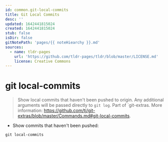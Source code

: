 ```yaml
---
id: common.git-local-commits
title: Git Local Commits
desc: ''
updated: 1642441815024
created: 1642441815024
stub: false
isDir: false
gitNotePath: 'pages/{{ noteHiearchy }}.md'
sources:
  - name: tldr-pages
    url: 'https://github.com/tldr-pages/tldr/blob/master/LICENSE.md'
    license: Creative Commons
---
```

# git local-commits

> Show local commits that haven't been pushed to origin. Any additional arguments will be passed directly to `git log`.
> Part of \`git-extras.
> More information: <https://github.com/tj/git-extras/blob/master/Commands.md#git-local-commits>.

- Show commits that haven't been pushed:

`git local-commits`


